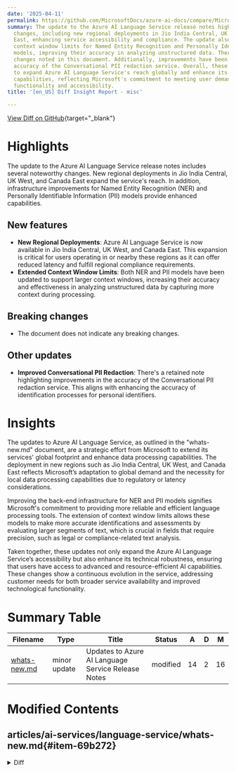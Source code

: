 ```yaml
---
date: '2025-04-11'
permalink: https://github.com/MicrosoftDocs/azure-ai-docs/compare/MicrosoftDocs:a9279bd...MicrosoftDocs:2873777
summary: The update to the Azure AI Language Service release notes highlights significant
  changes, including new regional deployments in Jio India Central, UK West, and Canada
  East, enhancing service accessibility and compliance. The update also features extended
  context window limits for Named Entity Recognition and Personally Identifiable Information
  models, improving their accuracy in analyzing unstructured data. There are no breaking
  changes noted in this document. Additionally, improvements have been made to the
  accuracy of the Conversational PII redaction service. Overall, these updates aim
  to expand Azure AI Language Service's reach globally and enhance its data processing
  capabilities, reflecting Microsoft's commitment to meeting user demands for improved
  functionality and accessibility.
title: '[en_US] Diff Insight Report - misc'

---
```


[View Diff on GitHub](https://github.com/MicrosoftDocs/azure-ai-docs/compare/MicrosoftDocs:a9279bd...MicrosoftDocs:2873777){target="_blank"}

# Highlights
The update to the Azure AI Language Service release notes includes several noteworthy changes. New regional deployments in Jio India Central, UK West, and Canada East expand the service's reach. In addition, infrastructure improvements for Named Entity Recognition (NER) and Personally Identifiable Information (PII) models provide enhanced capabilities.

## New features
- **New Regional Deployments**: Azure AI Language Service is now available in Jio India Central, UK West, and Canada East. This expansion is critical for users operating in or nearby these regions as it can offer reduced latency and fulfill regional compliance requirements.
- **Extended Context Window Limits**: Both NER and PII models have been updated to support larger context windows, increasing their accuracy and effectiveness in analyzing unstructured data by capturing more context during processing.

## Breaking changes
- The document does not indicate any breaking changes.

## Other updates
- **Improved Conversational PII Redaction**: There's a retained note highlighting improvements in the accuracy of the Conversational PII redaction service. This aligns with enhancing the accuracy of identification processes for personal identifiers.

# Insights
The updates to Azure AI Language Service, as outlined in the "whats-new.md" document, are a strategic effort from Microsoft to extend its services' global footprint and enhance data processing capabilities. The deployment in new regions such as Jio India Central, UK West, and Canada East reflects Microsoft’s adaptation to global demand and the necessity for local data processing capabilities due to regulatory or latency considerations.

Improving the back-end infrastructure for NER and PII models signifies Microsoft's commitment to providing more reliable and efficient language processing tools. The extension of context window limits allows these models to make more accurate identifications and assessments by evaluating larger segments of text, which is crucial in fields that require precision, such as legal or compliance-related text analysis.

Taken together, these updates not only expand the Azure AI Language Service’s accessibility but also enhance its technical robustness, ensuring that users have access to advanced and resource-efficient AI capabilities. These changes show a continuous evolution in the service, addressing customer needs for both broader service availability and improved technological functionality.

# Summary Table
|  Filename  | Type |    Title    | Status | A  | D  | M  |
|------------|------|-------------|--------|----|----|----|
| [whats-new.md](#item-69b272) | minor update | Updates to Azure AI Language Service Release Notes | modified | 14 | 2 | 16 | 


# Modified Contents
## articles/ai-services/language-service/whats-new.md{#item-69b272}

<details>
<summary>Diff</summary>
````diff
@@ -6,7 +6,7 @@ author: jboback
 manager: nitinme
 ms.service: azure-ai-language
 ms.topic: whats-new
-ms.date: 03/24/2025
+ms.date: 04/10/2025
 ms.author: jboback
 ---
 
@@ -16,7 +16,19 @@ Azure AI Language is updated on an ongoing basis. To stay up-to-date with recent
 
 ## March 2025
 
-* Our [Conversational PII redaction](personally-identifiable-information/how-to/redact-conversation-pii.md?tabs=client-libraries) service is now powered by an upgraded GA model. This updated 2024-02-01 version includes improved quality and accuracy in Credit card number entities and numeric identification entities, such as Social Security numbers, driver’s license numbers, policy numbers, Medicare Beneficiary Identifiers, and Financial account numbers.
+* Azure AI Language resource now can be deployed to 3 new regions, Jio India Central, UK West and Canada East, for the following capabilities: 
+ * Language detection 
+ * Sentiment analysis 
+ * Key phrase extraction 
+ * Named entity recognition (NER) 
+ * Personally identifiable information (PII) entity recognition 
+ * Entity linking 
+ * Text analytics for health 
+ * Extractive text summarization 
+
+* Back-end infrastructure for the Named entity recognition (NER) and Text Personally identifiable information (PII) entity recognition models is now updated with extended context window limits. 
+
+* Our [Conversational PII redaction](personally-identifiable-information/how-to/redact-conversation-pii.md?tabs=client-libraries) service is now powered by an upgraded GA model. This updated version includes improved quality and accuracy in Credit card number entities and Numeric identification entities, such as Social Security numbers, Driver’s license numbers, Policy numbers, Medicare Beneficiary Identifiers, and Financial account numbers.
 
 ## February 2025
 
````
</details>

### Summary

```json
{
    "modification_type": "minor update",
    "modification_title": "Updates to Azure AI Language Service Release Notes"
}
```

### Explanation
This code diff reflects several minor updates made to the "whats-new.md" document for the Azure AI Language service. The primary changes include an updated date from March 24, 2025, to April 10, 2025, and the addition of new details regarding recent updates to the service. Specifically, the document now mentions the deployment of Azure AI Language to three new regions: Jio India Central, UK West, and Canada East, including a list of capabilities available in those regions such as language detection, sentiment analysis, and entity recognition.

Additionally, the backend infrastructure for the Named Entity Recognition (NER) and Personally Identifiable Information (PII) models has been updated to support extended context window limits. The note enhancing the Conversational PII redaction service has been retained, indicating improvements in accuracy for identifying various identification entities. Overall, these updates enhance the clarity and relevance of the release notes, providing users with the latest information on service capabilities and enhancements.


